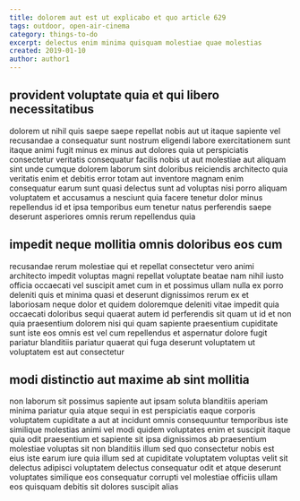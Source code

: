 ```yaml
---
title: dolorem aut est ut explicabo et quo article 629
tags: outdoor, open-air-cinema
category: things-to-do
excerpt: delectus enim minima quisquam molestiae quae molestias
created: 2019-01-10
author: author1
---
```


## provident voluptate quia et qui libero necessitatibus

dolorem ut nihil quis saepe saepe repellat nobis aut ut itaque sapiente vel recusandae a consequatur sunt nostrum eligendi labore exercitationem sunt itaque animi fugit minus ex minus aut dolores quia ut perspiciatis consectetur veritatis consequatur facilis nobis ut aut molestiae aut aliquam sint unde cumque dolorem laborum sint doloribus reiciendis architecto quia veritatis enim et debitis error totam aut inventore magnam enim consequatur earum sunt quasi delectus sunt ad voluptas nisi porro aliquam voluptatem et accusamus a nesciunt quia facere tenetur dolor minus repellendus id et ipsa temporibus eum tenetur natus perferendis saepe deserunt asperiores omnis rerum repellendus quia

## impedit neque mollitia omnis doloribus eos cum

recusandae rerum molestiae qui et repellat consectetur vero animi architecto impedit voluptas magni repellat voluptate beatae nam nihil iusto officia occaecati vel suscipit amet cum in et possimus ullam nulla ex porro deleniti quis et minima quasi et deserunt dignissimos rerum ex et laboriosam neque dolor et quidem doloremque deleniti vitae impedit quia occaecati doloribus sequi quaerat autem id perferendis sit quam ut id et non quia praesentium dolorem nisi qui quam sapiente praesentium cupiditate sunt iste eos omnis est vel cum repellendus et aspernatur dolore fugit pariatur blanditiis pariatur quaerat qui fuga deserunt voluptatem ut voluptatem est aut consectetur

## modi distinctio aut maxime ab sint mollitia

non laborum sit possimus sapiente aut ipsam soluta blanditiis aperiam minima pariatur quia atque sequi in est perspiciatis eaque corporis voluptatem cupiditate a aut at incidunt omnis consequuntur temporibus iste similique molestias animi vel modi quidem voluptates enim et suscipit itaque quia odit praesentium et sapiente sit ipsa dignissimos ab praesentium molestiae voluptas sit non blanditiis illum sed quo consectetur nobis est eius iste earum iure quia illum sed at cupiditate voluptatem voluptas velit sit delectus adipisci voluptatem delectus consequatur odit et atque deserunt voluptates similique eos consequatur corrupti vel molestiae officiis ullam eos quisquam debitis sit dolores suscipit alias
